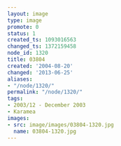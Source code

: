 ```yaml
---
layout: image
type: image
promote: 0
status: 1
created_ts: 1093016563
changed_ts: 1372159458
node_id: 1320
title: 03804
created: '2004-08-20'
changed: '2013-06-25'
aliases:
- "/node/1320/"
permalink: "/node/1320/"
tags:
- 2003/12 - December 2003
- Karamea
images:
- src: image/images/03804-1320.jpg
  name: 03804-1320.jpg
---
```


